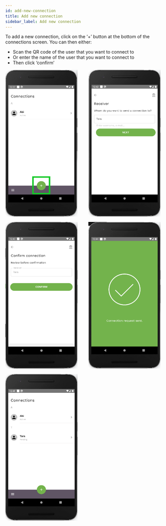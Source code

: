 ```yaml
---
id: add-new-connection
title: Add new connection
sidebar_label: Add new connection
---
```


To add a new connection, click on the ‘+’ button at the bottom of the connections screen. You can then either:

- Scan the QR code of the user that you want to connect to
- Or enter the name of the user that you want to connect to
- Then click ‘confirm’

<p>
    <img src="assets/add-connection1.png" alt="add connection" width="226" height="460" style="display: inline;"/>
    <img src="assets/add-connection2.png" alt="add connection" width="226" height="460" style="display: inline; margin-left: 30px;"/>
</p>
<p>
    <img src="assets/add-connection3.png" alt="add connection" width="226" height="460" style="display: inline;"/>
    <img src="assets/add-connection4.png" alt="add connection" width="226" height="460" style="display: inline; margin-left: 30px;"/>
</p>
<p>
    <img src="assets/add-connection5.png" alt="add connection" width="226" height="460" style="display: inline;"/>
</p>
